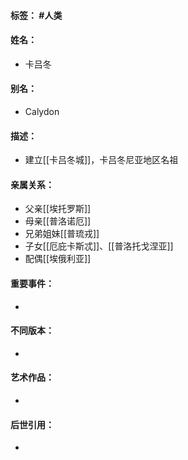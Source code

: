 #### 标签： #人类
#### 姓名：
- 卡吕冬
#### 别名：
- Calydon
#### 描述：
- 建立[[卡吕冬城]]，卡吕冬尼亚地区名祖
#### 亲属关系：
- 父亲[[埃托罗斯]]
- 母亲[[普洛诺厄]]
- 兄弟姐妹[[普琉戎]]
- 子女[[厄庇卡斯忒]]、[[普洛托戈涅亚]]
- 配偶[[埃俄利亚]]
#### 重要事件：
- 
#### 不同版本：
- 
#### 艺术作品：
- 
#### 后世引用：
- 